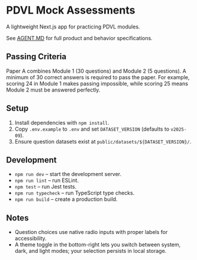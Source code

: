 # PDVL Mock Assessments

A lightweight Next.js app for practicing PDVL modules.

See [AGENT.MD](./AGENT.md) for full product and behavior specifications.

## Passing Criteria

Paper A combines Module 1 (30 questions) and Module 2 (5 questions). A minimum of 30 correct answers is required to pass the paper. For example, scoring 24 in Module 1 makes passing impossible, while scoring 25 means Module 2 must be answered perfectly.

## Setup

1. Install dependencies with `npm install`.
2. Copy `.env.example` to `.env` and set `DATASET_VERSION` (defaults to `v2025-09`).
3. Ensure question datasets exist at `public/datasets/${DATASET_VERSION}/`.

## Development

- `npm run dev` – start the development server.
- `npm run lint` – run ESLint.
- `npm test` – run Jest tests.
- `npm run typecheck` – run TypeScript type checks.
- `npm run build` – create a production build.

## Notes

- Question choices use native radio inputs with proper labels for accessibility.
- A theme toggle in the bottom-right lets you switch between system, dark, and light modes; your selection persists in local storage.
